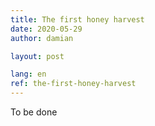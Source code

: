```yaml
---
title: The first honey harvest
date: 2020-05-29
author: damian

layout: post

lang: en
ref: the-first-honey-harvest
---
```


To be done
